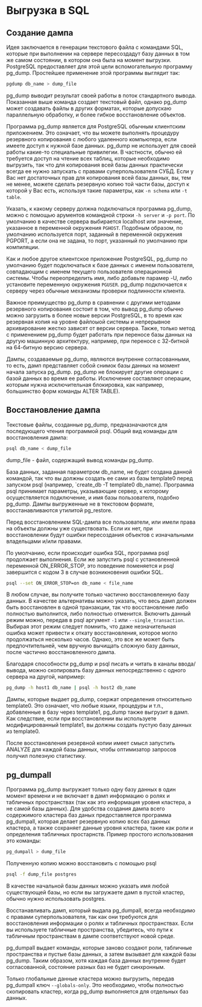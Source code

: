 # Выгрузка в SQL

## Создание дампа

Идея заключается в генерации текстового файла с командами SQL, которые при выполнении на сервере пересоздадут базу данных в том же самом состоянии, в котором она была на момент выгрузки. PostgreSQL предоставляет для этой цели вспомогательную программу pg_dump. Простейшее применение этой программы выглядит так:

```bash
pgdump db_name > dump_file
```

pg_dump выводит результат своей работы в поток стандартного вывода. Показанная выше команда создает текстовый файл, однако pg_dump может создавать файлы в других форматах, которые допускаю параллельную обработку, и более гибкое восстановление объектов.

Программа pg_dump является для PostgreSQL обычным клиентским приложением. Это означает, что вы можете выполнять процедуру резервного копирования с любого удаленного компьютера, если имеете доступ к нужной базе данных. pg_dump не использует для своей работы какие-то специальные привилегии. В частности, обычно ей требуется доступ на чтение всех таблиц, которые необходимо выгрузить, так что для копирования всей базы данных практически всегда ее нужно запускать с правами суперпользователя СУБД. Если у Вас нет достаточных прав для копирования всей базы данных, вы, тем не менее, можете сделать резервную копию той части базы, доступ к которой у Вас есть, используя такие параметры, как `-n schema` или `-t table`.

Указать, к какому серверу должна подключаться программа pg_dump, можно с помощью арументов командной строки `-h server` и `-p port`. По умолчанию в качестве сервера выбирается localhost или значение, указанное в переменной окружения `PGHOST`. Подобным образом, по умолчанию используется порт, заданный в переменной окружения PGPORT, а если она не задана, то порт, указанный по умолчанию при компиляции.

Как и любое другое клиентское приложение PostgreSQL, pg_dump по умолчанию будет подключаться к базе данных с именем пользователя, совпадающим с именем текущего пользователя операционной системы. Чтобы переопределить имя, либо добавьте парамер -U, либо установите переменную окружения `PGUSER`. pg_dump подключается к серверу через обычные механизмы проверки подлинности клиента.

Важное преимущество pg_dump в сравнении с другими методами резервного копирования состоит в том, что вывод pg_dump обычно можно загрузить в более новые версии PostgreSQL, в то время как резервная копия на уровне файлоыой системы и непрерывное архивирование жестко зависят от версии сервера. Также, только метод с применением pg_dump будет работать при переносе базы данных на другую машинную архитектуру, например, при переносе с 32-битной на 64-битную версию сервера.

Дампы, создаваемые pg_dump, являются внутренне согласованными, то есть, дамп представляет собой снимок базы данных на момент начала запуска pg_dump. pg_dump не блокирует другие операции с базой данных во время ее работы. Исключение составляют операции, которым нужна исключительная блокировка, как например, большинство форм команды ALTER TABLE).

## Восстановление дампа

Текстовые файлы, созданные pg_dump, предназначаются для последующего чтения программой psql. Общий вид команды для восстановления дампа:

```bash
psql db_name < dump_file
```

dump_file - файл, содержащий вывод команды pg_dump.

База данных, заданная параметром db_name, не будет создана данной командой, так что вы должны создать ее сами из базы template0 перед запуском psql (например, `create_db -T template0 db_name). Программа psql принимает параметры, указывающие сервер, к которому осуществляется подключение, и имя базы пользователя, подобно pg_dump. Дампы выгруженные не в текстовом формате, восстанавливаются утилитой pg_restore.

Перед восстановлением SQL-дампа все пользователи, или имели права на объекты должны уже существовать. Если их нет, при восстановлении будут ошибки пересоздания объектов с изначальными владельцами и/или правами.

По умолчанию, если происходит ошибка SQL, программа psql продолжает выполнения. Если же запустить psql с установленной переменной ON_ERROR_STOP, это поведение поменяется и psql завершится с кодом 3 в случае возникновения ошибки SQL.

```bash
psql --set ON_ERROR_STOP=on db_name < file_name
```

В любом случае, вы получите только частично восстановленную базу данных. В качестве альтернативы можно указать, что весь дамп должен быть восстановлен в одной транзакции, так что восстановление либо полностью выполнится, либо полностью отменится. Включить данный режим можно, передав в psql аргумент `-1` или `--single_transaction`. Выбирая этот режим следует помнить, что даже незначительная ошибка может привести к откату восстановления, которое могло продолжаться несколько часов. Однако, это все же может быть предпочтительней, чем вручную вычищать сложную базу данных, после частично восстановленного дампа.

Благодаря способности pg_dump и psql писать и читать в каналы ввода/вывода, можно скопировать базу данных непосредственно с одного сервера на другой, например:

```bash
pg_dump -h host1 db_name | psql -h host2 db_name
```

Дампы, которые выдает pg_dump, соержат определения относительно template0. Это означает, что любые языки, процедуры и т.п., добавленные в базу через template1, pg_dump также выгрузит в дамп. Как следствие, если при восстановлении вы используете модифицированный template1, вы должны создать пустую базу данных из template0.

После восстановления резервной копии имеет смысл запустить ANALYZE для каждой базы данных, чтобы оптимизатор запросов получил полезную статистику.

## pg_dumpall

Программа pg_dump выгружает только одну базу данных в один момент времени и не включает в дамп информацию о ролях и табличных пространствах (так как это информация уровня кластера, а не самой базы данных). Для удобства создания дампа всего содержимого кластера баз даных предоставляется программа pg_dumpall, которая делает резервную копию всех баз данных кластера, а также сохраняет данные уровня кластера, такие как роли и определения табличных простарнств. Пример простого использования это команды:

```bash
pg_dumpall > dump_file
```

Полученную копию можно восстановить с помощью psql

```bash
psql -f dump_file postgres
```

В качестве начальной базы данных можно указать имя любой существующей базы, но если вы загружаете дамп в пустой кластер, обычно нужно использовать postgres.

Восстанавливать дамп, который выдала pg_dumpall, всегда необходимо с правами суперпользователя, так как они требуются для восстановления информации о ролях и табличных пространствах. Если вы используете табличные пространства, убедитесь, что пути к табличным пространствам в дампе соответствуют новой среде.

pg_dumpall выдает команды, которые заново создают роли, табличные пространства и пустые базы данных, а затем вызывает для каждой базы pg_dump. Таким образом, хотя каждая база данных внутренне будет согласованной, состояние разных баз не будет синхронным.

Только глобальные данные кластера можно выгрузить, передав pg_dumpall ключ `--globals-only`. Это необходимо, чтобы полностью скопировать кластер, когда pg_dump выполняется для отдельных баз данных.
